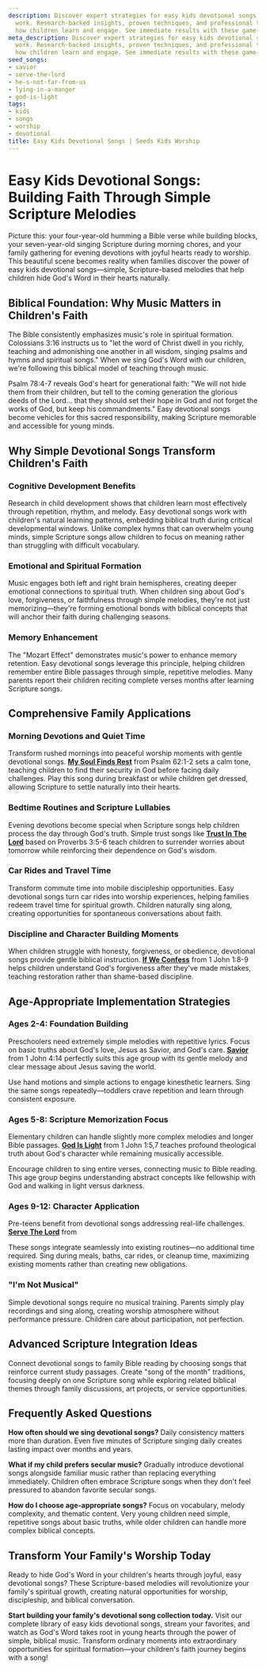 ```yaml
---
description: Discover expert strategies for easy kids devotional songs that actually
  work. Research-backed insights, proven techniques, and professional tips that transform
  how children learn and engage. See immediate results with these game-changing methods!
meta_description: Discover expert strategies for easy kids devotional songs that actually
  work. Research-backed insights, proven techniques, and professional tips that transform
  how children learn and engage. See immediate results with these game-changing methods!
seed_songs:
- savior
- serve-the-lord
- he-s-not-far-from-us
- lying-in-a-manger
- god-is-light
tags:
- kids
- songs
- worship
- devotional
title: Easy Kids Devotional Songs | Seeds Kids Worship
---
```

# Easy Kids Devotional Songs: Building Faith Through Simple Scripture Melodies

Picture this: your four-year-old humming a Bible verse while building blocks, your seven-year-old singing Scripture during morning chores, and your family gathering for evening devotions with joyful hearts ready to worship. This beautiful scene becomes reality when families discover the power of easy kids devotional songs—simple, Scripture-based melodies that help children hide God's Word in their hearts naturally.

## Biblical Foundation: Why Music Matters in Children's Faith

The Bible consistently emphasizes music's role in spiritual formation. Colossians 3:16 instructs us to "let the word of Christ dwell in you richly, teaching and admonishing one another in all wisdom, singing psalms and hymns and spiritual songs." When we sing God's Word with our children, we're following this biblical model of teaching through music.

Psalm 78:4-7 reveals God's heart for generational faith: "We will not hide them from their children, but tell to the coming generation the glorious deeds of the Lord... that they should set their hope in God and not forget the works of God, but keep his commandments." Easy devotional songs become vehicles for this sacred responsibility, making Scripture memorable and accessible for young minds.

## Why Simple Devotional Songs Transform Children's Faith

### Cognitive Development Benefits

Research in child development shows that children learn most effectively through repetition, rhythm, and melody. Easy devotional songs work with children's natural learning patterns, embedding biblical truth during critical developmental windows. Unlike complex hymns that can overwhelm young minds, simple Scripture songs allow children to focus on meaning rather than struggling with difficult vocabulary.

### Emotional and Spiritual Formation

Music engages both left and right brain hemispheres, creating deeper emotional connections to spiritual truth. When children sing about God's love, forgiveness, or faithfulness through simple melodies, they're not just memorizing—they're forming emotional bonds with biblical concepts that will anchor their faith during challenging seasons.

### Memory Enhancement

The "Mozart Effect" demonstrates music's power to enhance memory retention. Easy devotional songs leverage this principle, helping children remember entire Bible passages through simple, repetitive melodies. Many parents report their children reciting complete verses months after learning Scripture songs.

## Comprehensive Family Applications

### Morning Devotions and Quiet Time

Transform rushed mornings into peaceful worship moments with gentle devotional songs. **[My Soul Finds Rest](https://seedskidsworship.com/product/my-soul-finds-rest-psalm-621-2/)** from Psalm 62:1-2 sets a calm tone, teaching children to find their security in God before facing daily challenges. Play this song during breakfast or while children get dressed, allowing Scripture to settle naturally into their hearts.

### Bedtime Routines and Scripture Lullabies

Evening devotions become special when Scripture songs help children process the day through God's truth. Simple trust songs like **[Trust In The Lord](https://seedskidsworship.com/product/trust-in-the-lord-proverbs-35-6/)** based on Proverbs 3:5-6 teach children to surrender worries about tomorrow while reinforcing their dependence on God's wisdom.

### Car Rides and Travel Time

Transform commute time into mobile discipleship opportunities. Easy devotional songs turn car rides into worship experiences, helping families redeem travel time for spiritual growth. Children naturally sing along, creating opportunities for spontaneous conversations about faith.

### Discipline and Character Building Moments

When children struggle with honesty, forgiveness, or obedience, devotional songs provide gentle biblical instruction. **[If We Confess](https://seedskidsworship.com/product/if-we-confess-1-john-18-9/)** from 1 John 1:8-9 helps children understand God's forgiveness after they've made mistakes, teaching restoration rather than shame-based discipline.

## Age-Appropriate Implementation Strategies

### Ages 2-4: Foundation Building

Preschoolers need extremely simple melodies with repetitive lyrics. Focus on basic truths about God's love, Jesus as Savior, and God's care. **[Savior](https://seedskidsworship.com/product/savior-1-john-414/)** from 1 John 4:14 perfectly suits this age group with its gentle melody and clear message about Jesus saving the world.

Use hand motions and simple actions to engage kinesthetic learners. Sing the same songs repeatedly—toddlers crave repetition and learn through consistent exposure.

### Ages 5-8: Scripture Memorization Focus

Elementary children can handle slightly more complex melodies and longer Bible passages. **[God Is Light](https://seedskidsworship.com/product/god-is-light-1-john-15-7/)** from 1 John 1:5,7 teaches profound theological truth about God's character while remaining musically accessible.

Encourage children to sing entire verses, connecting music to Bible reading. This age group begins understanding abstract concepts like fellowship with God and walking in light versus darkness.

### Ages 9-12: Character Application

Pre-teens benefit from devotional songs addressing real-life challenges. **[Serve The Lord](https://seedskidsworship.com/product/serve-the-lord-romans-1211-13-esv/)** from

These songs integrate seamlessly into existing routines—no additional time required. Sing during meals, baths, car rides, or cleanup time, maximizing existing moments rather than creating new obligations.

### "I'm Not Musical"

Simple devotional songs require no musical training. Parents simply play recordings and sing along, creating worship atmosphere without performance pressure. Children care about participation, not perfection.

## Advanced Scripture Integration Ideas

Connect devotional songs to family Bible reading by choosing songs that reinforce current study passages. Create "song of the month" traditions, focusing deeply on one Scripture song while exploring related biblical themes through family discussions, art projects, or service opportunities.

## Frequently Asked Questions

**How often should we sing devotional songs?** Daily consistency matters more than duration. Even five minutes of Scripture singing daily creates lasting impact over months and years.

**What if my child prefers secular music?** Gradually introduce devotional songs alongside familiar music rather than replacing everything immediately. Children often embrace Scripture songs when they don't feel pressured to abandon favorite secular songs.

**How do I choose age-appropriate songs?** Focus on vocabulary, melody complexity, and thematic content. Very young children need simple, repetitive songs about basic truths, while older children can handle more complex biblical concepts.

## Transform Your Family's Worship Today

Ready to hide God's Word in your children's hearts through joyful, easy devotional songs? These Scripture-based melodies will revolutionize your family's spiritual growth, creating natural opportunities for worship, discipleship, and biblical conversation.

**Start building your family's devotional song collection today.** Visit our complete library of easy kids devotional songs, stream your favorites, and watch as God's Word takes root in young hearts through the power of simple, biblical music. Transform ordinary moments into extraordinary opportunities for spiritual formation—your children's faith journey begins with a song!

<script type="application/ld+json">
{
  "@context": "https://schema.org",
  "@type": "Article",
  "headline": "Easy Kids Devotional Songs",
  "author": {
    "@type": "Organization",
    "name": "Seeds Kids Worship"
  },
  "publisher": {
    "@type": "Organization",
    "name": "Seeds Kids Worship",
    "logo": {
      "@type": "ImageObject",
      "url": "https://seedskidsworship.com/logo.png"
    }
  },
  "datePublished": "2025-09-04T11:47:54.763589",
  "dateModified": "2025-09-04T11:47:54.763619",
  "description": "Discover expert strategies for easy kids devotional songs that actually work. Research-backed insights, proven techniques, and professional tips that transform ",
  "mainEntityOfPage": {
    "@type": "WebPage",
    "@id": "https://seedskidsworship.com/activities/easy-kids-devotional-songs/"
  }
}
</script>

<script type="application/ld+json">
{
  "@context": "https://schema.org",
  "@type": "Product",
  "name": "Savior",
  "description": "Gentle song about Jesus as the Savior of the world from 1 John 4:14",
  "url": "https://seedskidsworship.com/product/savior-1-john-414/",
  "brand": {
    "@type": "Brand",
    "name": "Seeds Kids Worship"
  },
  "category": "Children's Christian Music",
  "album": "Jesus"
}
</script>

<script type="application/ld+json">
{
  "@context": "https://schema.org",
  "@type": "Product",
  "name": "Serve The Lord",
  "description": "Energetic song encouraging wholehearted service to God with zeal from Romans 12:11-13",
  "url": "https://seedskidsworship.com/product/serve-the-lord-romans-1211-13-esv/",
  "brand": {
    "@type": "Brand",
    "name": "Seeds Kids Worship"
  },
  "category": "Children's Christian Music",
  "album": "Single"
}
</script>

<script type="application/ld+json">
{
  "@context": "https://schema.org",
  "@type": "Product",
  "name": "He's Not Far From Us",
  "description": "A song about God's nearness and presence with us",
  "url": "https://seedskidsworship.com/product/hes-not-far-from-us-acts-1726-27-2/",
  "brand": {
    "@type": "Brand",
    "name": "Seeds Kids Worship"
  },
  "category": "Children's Christian Music",
  "album": "I AM with You"
}
</script>

<script type="application/ld+json">
{
  "@context": "https://schema.org",
  "@type": "Product",
  "name": "Lying In A M
